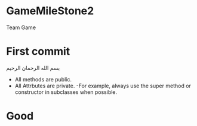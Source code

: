 # GameMileStone2
 Team Game

# First commit
بسم الله الرحمان الرحيم

- All methods are public.
- All Attrbutes are private.
-For example, always use the super method or constructor in subclasses when possible.

# Good
